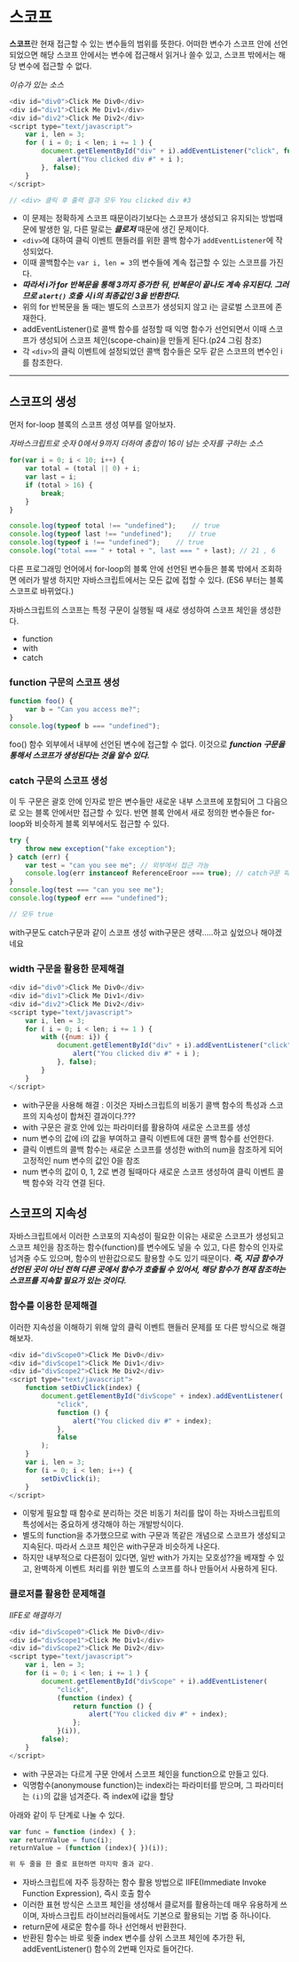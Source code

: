 # 스코프

**스코프**란 현재 접근할 수 있는 변수들의 범위를 뜻한다.
어떠한 변수가 스코프 안에 선언되었으면 해당 스코프 안에서는 변수에 접근해서 읽거나 쓸수 있고, 스코프 밖에서는 해당 변수에 접근할 수 없다.

*이슈가 있는 소스*

``` js
<div id="div0">Click Me Div0</div>
<div id="div1">Click Me Div1</div>
<div id="div2">Click Me Div2</div>
<script type="text/javascript">
    var i, len = 3;
    for ( i = 0; i < len; i += 1 ) {
        document.getElementById("div" + i).addEventListener("click", function () {
            alert("You clicked div #" + i );
        }, false);
    }
</script>

// <div> 클릭 후 출력 결과 모두 You clicked div #3
```

* 이 문제는 정확하게 스코프 때문이라기보다는 스코프가 생성되고 유지되는 방법때문에 발생한 일, 다른 말로는 ***클로저*** 때문에 생긴 문제이다.
* `<div>`에 대하여 클릭 이벤트 핸들러를 위한 콜백 함수가 `addEventListener`에 작성되었다.
* 이때 콜백함수는 `var i, len = 3`의 변수들에 계속 접근할 수 있는 스코프를 가진다.
* ***따라서 i가 for 반복문을 통해 3까지 증가한 뒤, 반복문이 끝나도 계속 유지된다. 그러므로 `alert()` 호출 시 i의 최종값인 3을 반환한다.***
* 위의 for 반복문을 돌 때는 별도의 스코프가 생성되지 않고 i는 글로벌 스코프에 존재한다.
* addEventListener()로 콜백 함수를 설정할 때 익명 함수가 선언되면서 이때 스코프가 생성되어 스코프 체인(scope-chain)을 만들게 된다.(p24 그림 참조)
* 각 `<div>`의 클릭 이벤트에 설정되었던 콜백 함수들은 모두 같은 스코프의 변수인 i를 참조한다.

---

## 스코프의 생성

먼저 for-loop 블록의 스코프 생성 여부를 알아보자.

*자바스크립트로 숫자 0에서 9까지 더하여 총합이 16이 넘는 숫자를 구하는 소스*

``` js
for(var i = 0; i < 10; i++) {
    var total = (total || 0) + i;
    var last = i;
    if (total > 16) {
        break;
    }
}

console.log(typeof total !== "undefined");    // true
console.log(typeof last !== "undefined");    // true
console.log(typeof i !== "undefined");    // true
console.log("total === " + total + ", last === " + last); // 21 , 6
```

다른 프로그래밍 언어에서 for-loop의 블록 안에 선언된 변수들은 블록 밖에서 조회하면 에러가 발생
하지만 자바스크립트에서는 모든 값에 접할 수 있다. (ES6 부터는 블록스코프로 바뀌었다.)

자바스크립트의 스코프는 특정 구문이 실행될 때 새로 생성하여 스코프 체인을 생성한다.

* function
* with
* catch

### function 구문의 스코프 생성

``` js
function foo() {
    var b = "Can you access me?";
}
console.log(typeof b === "undefined");
```

foo() 함수 외부에서 내부에 선언된 변수에 접근할 수 없다.
이것으로 ***function 구문을 통해서 스코프가 생성된다는 것을 알수 있다.***

### catch 구문의 스코프 생성

이 두 구문은 괄호 안에 인자로 받은 변수들만 새로운 내부 스코프에 포함되어 그 다음으로 오는 블록 안에서만 접근할 수 있다.
반면 블록 안에서 새로 정의한 변수들은 for-loop와 비슷하게 블록 외부에서도 접근할 수 있다.

``` js
try {
    throw new exception("fake exception");
} catch (err) {
    var test = "can you see me"; // 외부에서 접근 가능
    console.log(err instanceof ReferenceEroor === true); // catch구문 파라미터 err변수는 블록 내부에서 접근 가능 하지만 외부에서 접근할 없다.
}
console.log(test === "can you see me");
console.log(typeof err === "undefined");

// 모두 true
```

with구문도 catch구문과 같이 스코프 생성
with구문은 생략.....하고 싶었으나 해야겠네요

### width 구문을 활용한 문제해결

``` js
<div id="div0">Click Me Div0</div>
<div id="div1">Click Me Div1</div>
<div id="div2">Click Me Div2</div>
<script type="text/javascript">
    var i, len = 3;
    for ( i = 0; i < len; i += 1 ) {
        with ({num: i}) {
            document.getElementById("div" + i).addEventListener("click", function () {
                alert("You clicked div #" + i );
            }, false);
        }
    }
</script>
```

* with구문을 사용해 해결 : 이것은 자바스크립트의 비동기 콜백 함수의 특성과 스코프의 지속성이 합쳐진 결과이다.???
* with 구문은 괄호 안에 있는 파라미터를 활용하여 새로운 스코프를 생성
* num 변수의 값에 i의 값을 부여하고 클릭 이벤트에 대한 콜백 함수를 선언한다.
* 클릭 이벤트의 콜백 함수는 새로운 스코프를 생성한 with의 num을 참조하게 되어 고정적인 num 변수의 값인 0을 참조
* num 변수의 값이 0, 1, 2로 변경 될때마다 새로운 스코프 생성하여 클릭 이벤트 콜백 함수와 각각 연결 된다.

## 스코프의 지속성

자바스크립트에서 이러한 스코포의 지속성이 필요한 이유는 새로운 스코프가 생성되고 스코프 체인을 참조하는 함수(function)를 변수에도 넣을 수 있고, 다른 함수의 인자로 넘겨줄 수도 있으며, 함수의 반환값으로도 활용할 수도 있기 때문이다. ***즉, 지금 함수가 선언된 곳이 아닌 전혀 다른 곳에서 함수가 호출될 수 있어서, 해당 함수가 현재 참조하는 스코프를 지속할 필요가 있는 것이다.***

### 함수를 이용한 문제해결

이러한 지속성을 이해하기 위해 앞의 클릭 이벤트 핸들러 문제를 또 다른 방식으로 해결해보자.

``` js
<div id="divScope0">Click Me Div0</div>
<div id="divScope1">Click Me Div1</div>
<div id="divScope2">Click Me Div2</div>
<script type="text/javascript">
    function setDivClick(index) {
        document.getElementById("divScope" + index).addEventListener(
            "click",
            function () {
                alert("You clicked div #" + index);
            },
            false
        );
    }
    var i, len = 3;
    for (i = 0; i < len; i++) {
        setDivClick(i);
    }
</script>
```

* 이렇게 필요할 때 함수로 분리하는 것은 비동기 처리를 많이 하는 자바스크립트의 특성에서는 중요하게 생각해야 하는 개발방식이다.
* 별도의 function을 추가했으므로 with 구문과 똑같은 개념으로 스코프가 생성되고 지속된다. 따라서 스코프 체인은 with구문과 비슷하게 나온다.
* 하지만 내부적으로 다른점이 있다면, 일반 with가 가지는 모호성??을 베재할 수 있고, 완벽하게 이벤트 처리를 위한 별도의 스코프를 하나 만들어서 사용하게 된다.

### 클로저를 활용한 문제해결

*IIFE로 해결하기*
``` js
<div id="divScope0">Click Me Div0</div>
<div id="divScope1">Click Me Div1</div>
<div id="divScope2">Click Me Div2</div>
<script type="text/javascript">
    var i, len = 3;
    for (i = 0; i < len; i += 1 ) {
        document.getElementById("divScope" + i).addEventListener(
            "click",
            (function (index) {
                return function () {
                    alert("You clicked div #" + index);
                };
            }(i)),
        false);
    }
</script>
```

* with 구문과는 다르게 구문 안에서 스코프 체인을 function으로 만들고 있다.
* 익명함수(anonymouse function)는 index라는 파라미터를 받으며, 그 파라미터는 `(i)`의 값을 넘겨준다. 즉 index에 i값을 할당

아래와 같이 두 단계로 나눌 수 있다.

``` js
var func = function (index) { };
var returnValue = func(i);
returnValue = (function (index){ })(i));

위 두 줄을 한 줄로 표현하면 마지막 줄과 같다.
```

* 자바스크립트에 자주 등장하는 함수 활용 방법으로 IIFE(Immediate Invoke Function Expression), 즉시 호출 함수
* 이러한 표현 방식은 스코프 체인을 생성해서 클로저를 활용하는데 매우 유용하게 쓰이며, 자바스크립트 라이브러리들에서도 기본으로 활용되는 기법 중 하나이다.
* return문에 새로운 함수를 하나 선언해서 반환한다.
* 반환된 함수는 바로 윗줄 index 변수를 상위 스코프 체인에 추가한 뒤, addEventListener() 함수의 2번째 인자로 들어간다.
